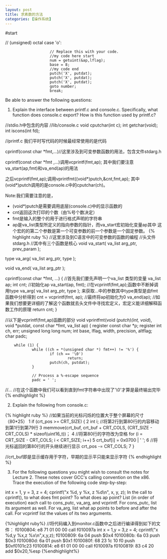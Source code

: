 ```yaml
---
layout: post
title: 求素数的方法
categories: [操作系统]
---
```

#start

// (unsigned) octal
                case 'o':

                        // Replace this with your code.
                        //my code here start
                        num = getuint(&ap,lflag);
                        base = 8;
                        //my code end
                        putch('X', putdat);
                        putch('X', putdat);
                        putch('X', putdat);
                        goto number;
                        break;


Be able to answer the following questions:

1. Explain the interface between printf.c and console.c. Specifically, what function does console.c export? How is this function used by printf.c?

//stdio.h中包含的内容
//lib/console.c
void cputchar(int c);
int getchar(void);
int iscons(int fd);

//printf.c
我们平时写代码的时候最经常使用的是代码

cprintf(const char *fmt,...)//这里涉及到可变参数函数的用法，包含文件stdarg.h

cprintf(const char *fmt ,...)调用vcprintf(fmt,ap);
其中我们要注意va_start(ap,fmt)和va_end(ap)的用法

之后vcprintf(fmt,ap);调用vprintfmt((void*)putch,&cnt,fmt,ap);
其中(void*)putch调用的是console.c中的cputchar(ch)。

Note:我们需要注意的是，
* (void*)putch是需要调用底层(console.c)中的显示函数的
* cnt返回这次打印的个数（由%号个数决定）
* fmt是输入的整个的用于进行格式声明的字符串
* ap是va_list类型所定义的指向参数的指针，而va_start宏初始化变量ap其中
这个宏的的第二个参数是第一个可变参数的前一个参数是一个固定参数。
{% highlight ruby %}
//这里涉及到C语言中的可变参数的函数的编程
//头文件stdarg.h
//其中有三个函数是核心
void va_start( va_list arg_ptr, prev_param );

type va_arg( va_list arg_ptr, type ); 

void va_end( va_list arg_ptr ); 



cprintf(const char *fmt, ...)
{
		//首先我们要先声明一个va_list 类型的变量
        va_list ap;
        int cnt;
		//初始化ap
        va_start(ap, fmt);
		//在vcprintf(fmt,ap);函数中不断掉调用type va_arg( va_list arg_ptr, type ); 来获取...中的参数其中type类型是由fmt函数中分析得到
        cnt = vcprintf(fmt, ap);
		//最终将ap初始化为0
        va_end(ap);
		//如果我们想要更详细的了解这个函数就去头文件中寻找宏定义，宏定义能详细解释函数工作的原理
        return cnt;
}

//以下是vcprintf(fmt,ap)函数的部分
void
vprintfmt(void (*putch)(int, void*), void *putdat, const char *fmt, va_list ap)
{
        register const char *p;
        register int ch, err;
        unsigned long long num;
        int base, lflag, width, precision, altflag;
        char padc;

        while (1) {
                while ((ch = *(unsigned char *) fmt++) != '%') {
                        if (ch == '\0')
                                return;
                        putch(ch, putdat);
                }

                // Process a %-escape sequence
                padc = ' ';
//...
//在这个函数中我们可以看到直到fmt字符串中出现了'\0'才算是最终输出完毕
{% endhighlight %}

2. Explain the following from console.c:

{% highlight ruby %}
		//如果当前的光标闪烁的位置大于整个屏幕的尺寸（80*25）
1      if (crt_pos >= CRT_SIZE) {
2              int i;
				//将第2行到第80行的内容移动到第1行到第79行
3              memmove(crt_buf, crt_buf + CRT_COLS, (CRT_SIZE - CRT_COLS) * sizeof(uint16_t))；
4              //将第80行的字符改为空格
			   for (i = CRT_SIZE - CRT_COLS; i < CRT_SIZE; i++)
5                      crt_buf[i] = 0x0700 | ' ';
6              //将光标返回的第80行的开头继续进行显示
			   crt_pos -= CRT_COLS;
7      }

//crt_buf即是显示缓存用于字符，早期的显示平只能来显示字符
{% endhighlight %}

3. For the following questions you might wish to consult the notes for Lecture 2. These notes cover GCC's calling convention on the x86.
Trace the execution of the following code step-by-step:

int x = 1, y = 3, z = 4;
cprintf("x %d, y %x, z %d\n", x, y, z);
In the call to cprintf(), to what does fmt point? To what does ap point?
List (in order of execution) each call to cons_putc, va_arg, and vcprintf. For cons_putc, list its argument as well. For va_arg, list what ap points to before and after the call. For vcprintf list the values of its two arguments.

{%highlight ruby%}
//将代码编入到monitor.c函数中之后进行编译得到如下的文件：
f0100804:       e8 71 01 00 00          call   f010097a <cprintf>
        int x = 1,y = 3,z = 4;
        cprintf("x %d,y %x,z %x\n",x,y,z);
f0100809:       6a 04                   push   $0x4
f010080b:       6a 03                   push   $0x3
f010080d:       6a 01                   push   $0x1
f010080f:       68 23 1c 10 f0          push   $0xf0101c23
f0100814:       e8 61 01 00 00          call   f010097a <cprintf>
f0100819:       83 c4 20                add    $0x20,%esp
{%endhighlight%}







	